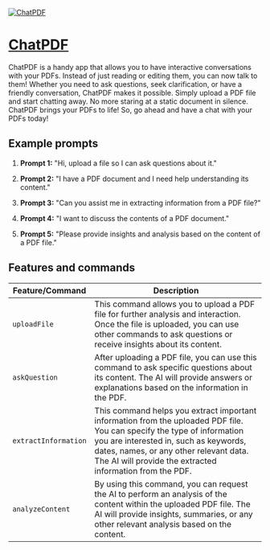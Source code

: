 [![ChatPDF](https://files.oaiusercontent.com/file-hQiABPpMmt6MNq6f46KNKZ9X?se=2123-10-16T08%3A23%3A57Z&sp=r&sv=2021-08-06&sr=b&rscc=max-age%3D31536000%2C%20immutable&rscd=attachment%3B%20filename%3D0c562ed7-f216-44a8-adfa-03b17454eb3e.png&sig=XGdyfC0qKPH8O1SVi0mCr3JOHhl582/cAe8lDmN/RYw%3D)](https://chat.openai.com/g/g-olgOvEhZK-chatpdf)

# [ChatPDF](https://chat.openai.com/g/g-olgOvEhZK-chatpdf)

ChatPDF is a handy app that allows you to have interactive conversations with your PDFs. Instead of just reading or editing them, you can now talk to them! Whether you need to ask questions, seek clarification, or have a friendly conversation, ChatPDF makes it possible. Simply upload a PDF file and start chatting away. No more staring at a static document in silence. ChatPDF brings your PDFs to life! So, go ahead and have a chat with your PDFs today!

## Example prompts

1. **Prompt 1:** "Hi, upload a file so I can ask questions about it."

2. **Prompt 2:** "I have a PDF document and I need help understanding its content."

3. **Prompt 3:** "Can you assist me in extracting information from a PDF file?"

4. **Prompt 4:** "I want to discuss the contents of a PDF document."

5. **Prompt 5:** "Please provide insights and analysis based on the content of a PDF file."


## Features and commands

| Feature/Command | Description |
| --- | --- |
| `uploadFile` | This command allows you to upload a PDF file for further analysis and interaction. Once the file is uploaded, you can use other commands to ask questions or receive insights about its content. |
| `askQuestion` | After uploading a PDF file, you can use this command to ask specific questions about its content. The AI will provide answers or explanations based on the information in the PDF. |
| `extractInformation` | This command helps you extract important information from the uploaded PDF file. You can specify the type of information you are interested in, such as keywords, dates, names, or any other relevant data. The AI will provide the extracted information from the PDF. |
| `analyzeContent` | By using this command, you can request the AI to perform an analysis of the content within the uploaded PDF file. The AI will provide insights, summaries, or any other relevant analysis based on the content. |